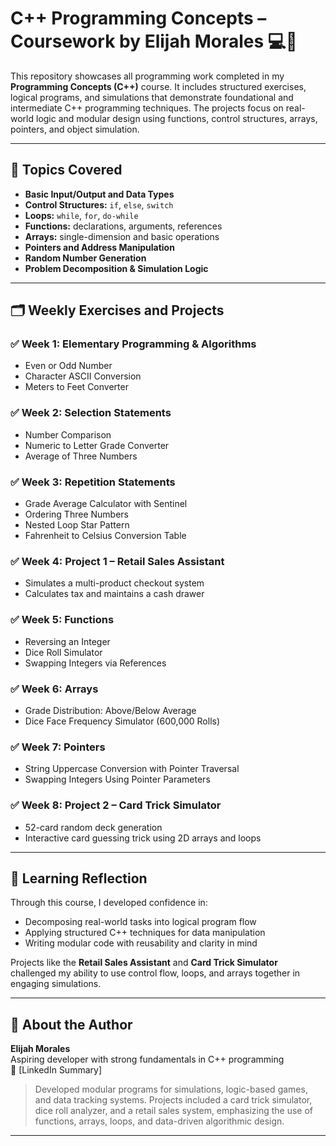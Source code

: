 # C++ Programming Concepts – Coursework by Elijah Morales 💻📘

This repository showcases all programming work completed in my **Programming Concepts (C++)** course. It includes structured exercises, logical programs, and simulations that demonstrate foundational and intermediate C++ programming techniques. The projects focus on real-world logic and modular design using functions, control structures, arrays, pointers, and object simulation.

---

## 🔧 Topics Covered

- **Basic Input/Output and Data Types**
- **Control Structures:** `if`, `else`, `switch`
- **Loops:** `while`, `for`, `do-while`
- **Functions:** declarations, arguments, references
- **Arrays:** single-dimension and basic operations
- **Pointers and Address Manipulation**
- **Random Number Generation**
- **Problem Decomposition & Simulation Logic**

---

## 🗂️ Weekly Exercises and Projects

### ✅ Week 1: Elementary Programming & Algorithms
- Even or Odd Number
- Character ASCII Conversion
- Meters to Feet Converter

### ✅ Week 2: Selection Statements
- Number Comparison
- Numeric to Letter Grade Converter
- Average of Three Numbers

### ✅ Week 3: Repetition Statements
- Grade Average Calculator with Sentinel
- Ordering Three Numbers
- Nested Loop Star Pattern
- Fahrenheit to Celsius Conversion Table

### ✅ Week 4: Project 1 – Retail Sales Assistant
- Simulates a multi-product checkout system
- Calculates tax and maintains a cash drawer

### ✅ Week 5: Functions
- Reversing an Integer
- Dice Roll Simulator
- Swapping Integers via References

### ✅ Week 6: Arrays
- Grade Distribution: Above/Below Average
- Dice Face Frequency Simulator (600,000 Rolls)

### ✅ Week 7: Pointers
- String Uppercase Conversion with Pointer Traversal
- Swapping Integers Using Pointer Parameters

### ✅ Week 8: Project 2 – Card Trick Simulator
- 52-card random deck generation
- Interactive card guessing trick using 2D arrays and loops

---

## 🧠 Learning Reflection

Through this course, I developed confidence in:
- Decomposing real-world tasks into logical program flow
- Applying structured C++ techniques for data manipulation
- Writing modular code with reusability and clarity in mind

Projects like the **Retail Sales Assistant** and **Card Trick Simulator** challenged my ability to use control flow, loops, and arrays together in engaging simulations.

---

## 💼 About the Author

**Elijah Morales**  
Aspiring developer with strong fundamentals in C++ programming  
📘 [LinkedIn Summary]  
> Developed modular programs for simulations, logic-based games, and data tracking systems. Projects included a card trick simulator, dice roll analyzer, and a retail sales system, emphasizing the use of functions, arrays, loops, and data-driven algorithmic design.

---
